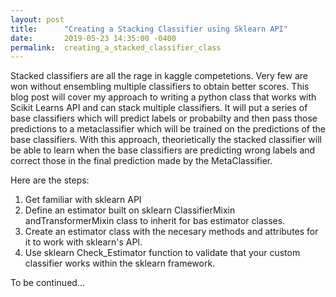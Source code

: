 ```yaml
---
layout: post
title:      "Creating a Stacking Classifier using Sklearn API"
date:       2019-05-23 14:35:00 -0400
permalink:  creating_a_stacked_classifier_class
---
```



Stacked classifiers are all the rage in kaggle competetions.  Very few are won without ensembling multiple classifiers to obtain better scores.  This blog post will cover my approach to writing a python class that works with Scikit Learns API and can stack multiple classifiers.  It will put a series of base classifiers which will predict labels or probabilty and then pass those predictions to a metaclassifier which will be trained on the predictions of the base classifiers. With this approach,  theorietically the stacked classifier will be able to learn when the base classifiers are predicting wrong labels and correct those in the final prediction made by the MetaClassifier.

Here are the steps:
1. Get familiar with sklearn API
2. Define an estimator built on sklearn ClassifierMixin andTransformerMixin class to inherit for bas estimator classes. 
3. Create an estimator class with the necesary methods and attributes for it to work with sklearn's API.
4. Use sklearn Check_Estimator function to validate that your custom classifier works within the sklearn framework.


To be continued...

